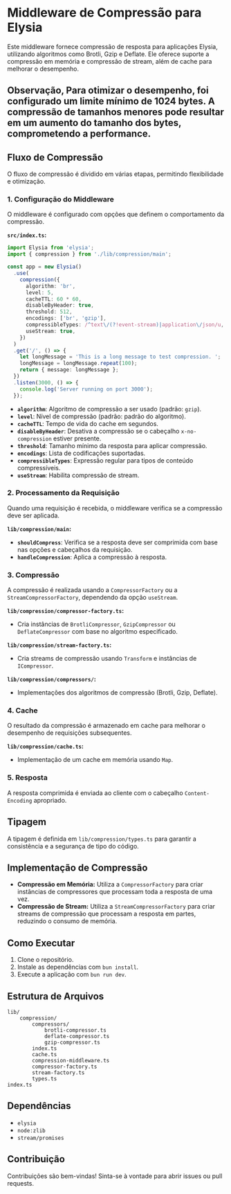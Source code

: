 # Middleware de Compressão para Elysia

Este middleware fornece compressão de resposta para aplicações Elysia, utilizando algoritmos como Brotli, Gzip e Deflate. Ele oferece suporte a compressão em memória e compressão de stream, além de cache para melhorar o desempenho.


## Observação, Para otimizar o desempenho, foi configurado um limite mínimo de 1024 bytes. A compressão de tamanhos menores pode resultar em um aumento do tamanho dos bytes, comprometendo a performance.


## Fluxo de Compressão

O fluxo de compressão é dividido em várias etapas, permitindo flexibilidade e otimização.

### 1. Configuração do Middleware

O middleware é configurado com opções que definem o comportamento da compressão.

**`src/index.ts`:**

```typescript
import Elysia from 'elysia';
import { compression } from './lib/compression/main';

const app = new Elysia()
  .use(
    compression({
      algorithm: 'br',
      level: 5,
      cacheTTL: 60 * 60,
      disableByHeader: true,
      threshold: 512,
      encodings: ['br', 'gzip'],
      compressibleTypes: /^text\/(?!event-stream)|application\/json/u,
      useStream: true,
    })
  )
  .get('/', () => {
    let longMessage = 'This is a long message to test compression. ';
    longMessage = longMessage.repeat(100);
    return { message: longMessage };
  })
  .listen(3000, () => {
    console.log('Server running on port 3000');
  });
```

* **`algorithm`**: Algoritmo de compressão a ser usado (padrão: `gzip`).
* **`level`**: Nível de compressão (padrão: padrão do algoritmo).
* **`cacheTTL`**: Tempo de vida do cache em segundos.
* **`disableByHeader`**: Desativa a compressão se o cabeçalho `x-no-compression` estiver presente.
* **`threshold`**: Tamanho mínimo da resposta para aplicar compressão.
* **`encodings`**: Lista de codificações suportadas.
* **`compressibleTypes`**: Expressão regular para tipos de conteúdo compressíveis.
* **`useStream`**: Habilita compressão de stream.

### 2. Processamento da Requisição

Quando uma requisição é recebida, o middleware verifica se a compressão deve ser aplicada.

**`lib/compression/main`:**

* **`shouldCompress`**: Verifica se a resposta deve ser comprimida com base nas opções e cabeçalhos da requisição.
* **`handleCompression`**: Aplica a compressão à resposta.

### 3. Compressão

A compressão é realizada usando a `CompressorFactory` ou a `StreamCompressorFactory`, dependendo da opção `useStream`.

**`lib/compression/compressor-factory.ts`:**

* Cria instâncias de `BrotliCompressor`, `GzipCompressor` ou `DeflateCompressor` com base no algoritmo especificado.

**`lib/compression/stream-factory.ts`:**

* Cria streams de compressão usando `Transform` e instâncias de `ICompressor`.

**`lib/compression/compressors/`:**

* Implementações dos algoritmos de compressão (Brotli, Gzip, Deflate).

### 4. Cache

O resultado da compressão é armazenado em cache para melhorar o desempenho de requisições subsequentes.

**`lib/compression/cache.ts`:**

* Implementação de um cache em memória usando `Map`.

### 5. Resposta

A resposta comprimida é enviada ao cliente com o cabeçalho `Content-Encoding` apropriado.

## Tipagem

A tipagem é definida em `lib/compression/types.ts` para garantir a consistência e a segurança de tipo do código.

## Implementação de Compressão

* **Compressão em Memória:** Utiliza a `CompressorFactory` para criar instâncias de compressores que processam toda a resposta de uma vez.
* **Compressão de Stream:** Utiliza a `StreamCompressorFactory` para criar streams de compressão que processam a resposta em partes, reduzindo o consumo de memória.

## Como Executar

1.  Clone o repositório.
2.  Instale as dependências com `bun install`.
3.  Execute a aplicação com `bun run dev`.

## Estrutura de Arquivos

```
lib/
    compression/
        compressors/
            brotli-compressor.ts
            deflate-compressor.ts
            gzip-compressor.ts
        index.ts
        cache.ts
        compression-middleware.ts
        compressor-factory.ts
        stream-factory.ts
        types.ts
index.ts
```

## Dependências

* `elysia`
* `node:zlib`
* `stream/promises`

## Contribuição

Contribuições são bem-vindas! Sinta-se à vontade para abrir issues ou pull requests.

